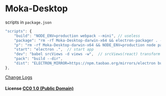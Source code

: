 # Moka-Desktop


scripts in `package.json`

```js
"scripts": {
    "build": "NODE_ENV=production webpack --mini", // useless
    "package": "rm -rf Moka-Desktop-darwin-x64 && electron-packager . --platform darwin --icon build/icon.icns --overwrite --prune",  // package electron app by electron-packager
    "p": "rm -rf Moka-Desktop-darwin-x64 && NODE_ENV=production node package.js", // package electron app by electron-packager
    "start": "electron .",  // start app
    "dev": "babel srcViews -d views -w",  // srcViews(react) transform
    "pack": "build --dir", 
    "dist": "ELECTRON_MIRROR=https://npm.taobao.org/mirrors/electron build -m --x64 --ia32" // package electron app by electron-builder
},
```

[Change Logs](CHANGELOG.md)

#### License [CC0 1.0 (Public Domain)](LICENSE.md)

